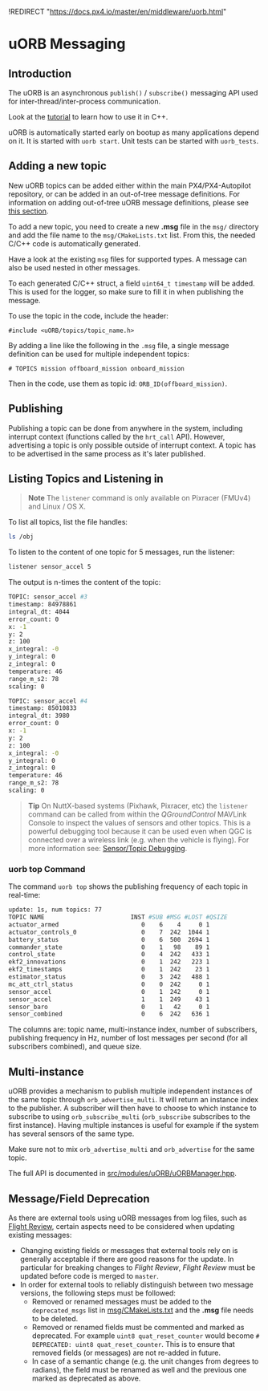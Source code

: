 !REDIRECT "https://docs.px4.io/master/en/middleware/uorb.html"

# uORB Messaging

## Introduction

The uORB is an asynchronous `publish()` / `subscribe()` messaging API used for inter-thread/inter-process communication.

Look at the [tutorial](../apps/hello_sky.md) to learn how to use it in C++.

uORB is automatically started early on bootup as many applications depend on it.
It is started with `uorb start`. Unit tests can be started with `uorb_tests`.

## Adding a new topic

New uORB topics can be added either within the main PX4/PX4-Autopilot repository, or can be added in an out-of-tree message definitions.
For information on adding out-of-tree uORB message definitions, please see [this section](../advanced/out_of_tree_modules.md#uorb_message_definitions).

To add a new topic, you need to create a new **.msg** file in the `msg/` directory and add the file name to the `msg/CMakeLists.txt` list.
From this, the needed C/C++ code is automatically generated.

Have a look at the existing `msg` files for supported types.
A message can also be used nested in other messages.

To each generated C/C++ struct, a field `uint64_t timestamp` will be added.
This is used for the logger, so make sure to fill it in when publishing the message.

To use the topic in the code, include the header:

```
#include <uORB/topics/topic_name.h>
```

By adding a line like the following in the `.msg` file, a single message definition can be used for multiple independent topics:

```
# TOPICS mission offboard_mission onboard_mission
```

Then in the code, use them as topic id: `ORB_ID(offboard_mission)`.


## Publishing

Publishing a topic can be done from anywhere in the system, including interrupt context (functions called by the `hrt_call` API).
However, advertising a topic is only possible outside of interrupt context.
A topic has to be advertised in the same process as it's later published.

## Listing Topics and Listening in

> **Note** The `listener` command is only available on Pixracer (FMUv4) and Linux / OS X.

To list all topics, list the file handles:

```sh
ls /obj
```

To listen to the content of one topic for 5 messages, run the listener:

```sh
listener sensor_accel 5
```

The output is n-times the content of the topic:

```sh
TOPIC: sensor_accel #3
timestamp: 84978861
integral_dt: 4044
error_count: 0
x: -1
y: 2
z: 100
x_integral: -0
y_integral: 0
z_integral: 0
temperature: 46
range_m_s2: 78
scaling: 0

TOPIC: sensor_accel #4
timestamp: 85010833
integral_dt: 3980
error_count: 0
x: -1
y: 2
z: 100
x_integral: -0
y_integral: 0
z_integral: 0
temperature: 46
range_m_s2: 78
scaling: 0
```

> **Tip** On NuttX-based systems (Pixhawk, Pixracer, etc) the `listener` command can be called from within the *QGroundControl* MAVLink Console to inspect the values of sensors and other topics.
  This is a powerful debugging tool because it can be used even when QGC is connected over a wireless link (e.g. when the vehicle is flying).
  For more information see: [Sensor/Topic Debugging](../debug/sensor_uorb_topic_debugging.md).


### uorb top Command

The command `uorb top` shows the publishing frequency of each topic in real-time:

```sh
update: 1s, num topics: 77
TOPIC NAME                        INST #SUB #MSG #LOST #QSIZE
actuator_armed                       0    6    4     0 1
actuator_controls_0                  0    7  242  1044 1
battery_status                       0    6  500  2694 1
commander_state                      0    1   98    89 1
control_state                        0    4  242   433 1
ekf2_innovations                     0    1  242   223 1
ekf2_timestamps                      0    1  242    23 1
estimator_status                     0    3  242   488 1
mc_att_ctrl_status                   0    0  242     0 1
sensor_accel                         0    1  242     0 1
sensor_accel                         1    1  249    43 1
sensor_baro                          0    1   42     0 1
sensor_combined                      0    6  242   636 1
```
The columns are: topic name, multi-instance index, number of subscribers, publishing frequency in Hz, number of lost messages per second (for all subscribers combined), and queue size.


## Multi-instance

uORB provides a mechanism to publish multiple independent instances of the same topic through `orb_advertise_multi`.
It will return an instance index to the publisher.
A subscriber will then have to choose to which instance to subscribe to using `orb_subscribe_multi` (`orb_subscribe` subscribes to the first instance).
Having multiple instances is useful for example if the system has several sensors of the same type.

Make sure not to mix `orb_advertise_multi` and `orb_advertise` for the same topic.

The full API is documented in
[src/modules/uORB/uORBManager.hpp](https://github.com/PX4/PX4-Autopilot/blob/master/src/modules/uORB/uORBManager.hpp).

<a id="deprecation"></a>
## Message/Field Deprecation
As there are external tools using uORB messages from log files, such as [Flight Review](https://github.com/PX4/flight_review), certain aspects need to be considered when updating existing messages:

- Changing existing fields or messages that external tools rely on is generally acceptable if there are good reasons for the update.
  In particular for breaking changes to *Flight Review*, *Flight Review* must be updated before code is merged to `master`.
- In order for external tools to reliably distinguish between two message versions, the following steps must be followed:
  - Removed or renamed messages must be added to the `deprecated_msgs` list in [msg/CMakeLists.txt](https://github.com/PX4/PX4-Autopilot/blob/master/msg/CMakeLists.txt#L157) and the **.msg** file needs to be deleted.
  - Removed or renamed fields must be commented and marked as deprecated.
    For example `uint8 quat_reset_counter` would become `# DEPRECATED: uint8 quat_reset_counter`. 
    This is to ensure that removed fields (or messages) are not re-added in future.
  - In case of a semantic change (e.g. the unit changes from degrees to radians), the field must be renamed as well and the previous one marked as deprecated as above.

